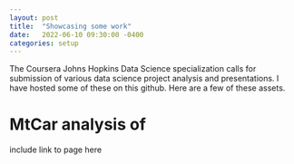```yaml
---
layout: post
title:  "Showcasing some work"
date:   2022-06-10 09:30:00 -0400
categories: setup
---
```

The Coursera Johns Hopkins Data Science specialization calls for submission of various data science project analysis and presentations. I have hosted some of these on this github. Here are a few of these assets.

# MtCar analysis of 

include link to page here